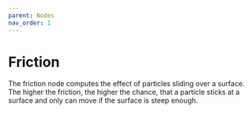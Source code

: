 ```yaml
---
parent: Nodes
nav_order: 1
---
```

# Friction

The friction node computes the effect of particles sliding over a surface. The higher the friction, the higher the
chance, that a particle sticks at a surface and only can move if the surface is steep enough.